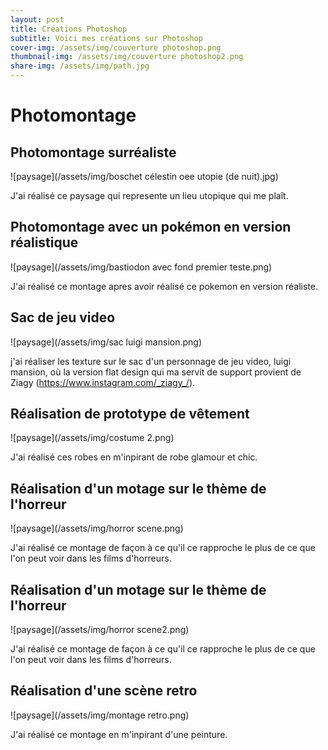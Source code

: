 ```yaml
---
layout: post
title: Créations Photoshop
subtitle: Voici mes créations sur Photoshop
cover-img: /assets/img/couverture photoshop.png
thumbnail-img: /assets/img/couverture photoshop2.png
share-img: /assets/img/path.jpg
---
```


# Photomontage

## Photomontage surréaliste

![paysage](/assets/img/boschet célestin oee utopie (de nuit).jpg)

J'ai réalisé ce paysage qui represente un lieu utopique qui me plaît.

##  Photomontage avec un pokémon en version réalistique

![paysage](/assets/img/bastiodon avec fond premier teste.png)

J'ai réalisé ce montage apres avoir réalisé ce pokemon en version réaliste.

## Sac de jeu video 

![paysage](/assets/img/sac luigi mansion.png)

j'ai réaliser les texture sur le sac d'un personnage de jeu video, luigi mansion, où la version flat design qui ma servit de support provient de Ziagy (https://www.instagram.com/_ziagy_/).

##  Réalisation de prototype de vêtement

![paysage](/assets/img/costume 2.png)

J'ai réalisé ces robes en m'inpirant de robe glamour et chic.

##  Réalisation d'un motage sur le thème de l'horreur

![paysage](/assets/img/horror scene.png)

J'ai réalisé ce montage de façon à ce qu'il ce rapproche le plus de ce que l'on peut voir dans les films d'horreurs.

##  Réalisation d'un motage sur le thème de l'horreur

![paysage](/assets/img/horror scene2.png)

J'ai réalisé ce montage de façon à ce qu'il ce rapproche le plus de ce que l'on peut voir dans les films d'horreurs.

##  Réalisation d'une scène retro

![paysage](/assets/img/montage retro.png)

J'ai réalisé ce montage en m'inpirant d'une peinture.


